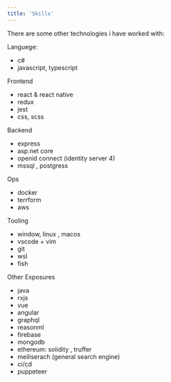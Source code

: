 ```yaml
---
title: 'Skills'
---
```


There are some other technologies i have worked with:

Languege:

- c#
- javascript, typescript

Frontend

- react & react native
- redux
- jest
- css, scss

Backend

- express
- asp.net core
- openid connect (identity server 4)
- mssql , postgress

Ops

- docker
- terrform
- aws

Tooling

- window, linux , macos
- vscode + vim
- git
- wsl
- fish

Other Exposures

- java
- rxjs
- vue
- angular
- graphql
- reasonml
- firebase
- mongodb
- ethereum: solidity , truffer
- meiliserach (general search engine)
- ci/cd
- puppeteer
